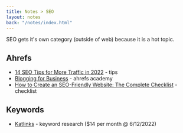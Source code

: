 ```yaml
---
title: Notes > SEO
layout: notes
back: "/notes/index.html"
---
```


SEO gets it's own category (outside of web) because it is a hot topic.

## Ahrefs

* [14 SEO Tips for More Traffic in 2022](https://ahrefs.com/blog/seo-tips/) - tips
* [Blogging for Business](https://ahrefs.com/academy/blogging-for-business) - ahrefs academy
* [How to Create an SEO-Friendly Website: The Complete Checklist](https://ahrefs.com/blog/seo-friendly-website/) - checklist

## Keywords

* [Katlinks](https://katlinks.io/) - keyword research ($14 per month @ 6/12/2022)
